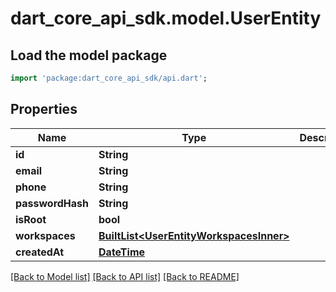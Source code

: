 # dart_core_api_sdk.model.UserEntity

## Load the model package
```dart
import 'package:dart_core_api_sdk/api.dart';
```

## Properties
Name | Type | Description | Notes
------------ | ------------- | ------------- | -------------
**id** | **String** |  | 
**email** | **String** |  | 
**phone** | **String** |  | 
**passwordHash** | **String** |  | [optional] 
**isRoot** | **bool** |  | 
**workspaces** | [**BuiltList&lt;UserEntityWorkspacesInner&gt;**](UserEntityWorkspacesInner.md) |  | [optional] 
**createdAt** | [**DateTime**](DateTime.md) |  | 

[[Back to Model list]](../README.md#documentation-for-models) [[Back to API list]](../README.md#documentation-for-api-endpoints) [[Back to README]](../README.md)


